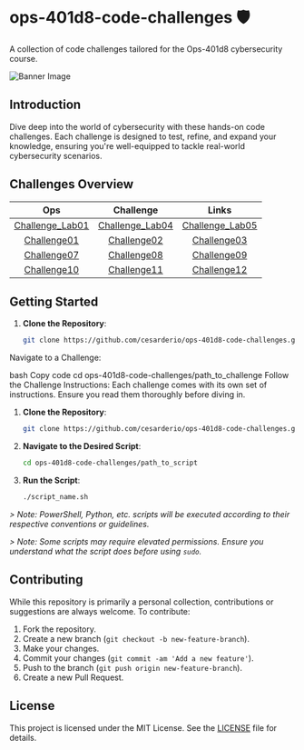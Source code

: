 # ops-401d8-code-challenges 🛡️

A collection of code challenges tailored for the Ops-401d8 cybersecurity course.

![Banner Image](path_to_a_cool_banner_image_if_you_have_one.jpg)

## Introduction

Dive deep into the world of cybersecurity with these hands-on code challenges. Each challenge is designed to test, refine, and expand your knowledge, ensuring you're well-equipped to tackle real-world cybersecurity scenarios.

## Challenges Overview

  | Ops | Challenge | Links |
  |:----------------------:|:-----------------------:|:----------------------:|
  | [Challenge_Lab01](./Challenge_Lab01/)  |  [Challenge_Lab04](./Challenge_Lab04/)  |  [Challenge_Lab05](./Challenge_Lab05/) |
  | [Challenge01](./Challenge01/)  |  [Challenge02](./Challenge02/)  |  [Challenge03](./Challenge03/) |
  | [Challenge07](./Challenge07/)  |  [Challenge08](./Challenge08/)  |  [Challenge09](./Challenge09/) |
  | [Challenge10](./Challenge10/)  |   [Challenge11](./Challenge11/)   |  [Challenge12](./Challenge12/) |

## Getting Started

1. **Clone the Repository**:

   ```bash
   git clone https://github.com/cesarderio/ops-401d8-code-challenges.git

Navigate to a Challenge:

bash
Copy code
cd ops-401d8-code-challenges/path_to_challenge
Follow the Challenge Instructions:
Each challenge comes with its own set of instructions. Ensure you read them thoroughly before diving in.

<!-- -------------------------------- -->

1. **Clone the Repository**:

   ```bash
   git clone https://github.com/cesarderio/ops-401d8-code-challenges.git
   ```

2. **Navigate to the Desired Script**:

   ```bash
   cd ops-401d8-code-challenges/path_to_script
   ```

3. **Run the Script**:

   ```bash
   ./script_name.sh
   ```

*> Note: PowerShell, Python, etc. scripts will be executed according to their respective conventions or guidelines.*

*> Note: Some scripts may require elevated permissions. Ensure you understand what the script does before using `sudo`.*

<!-- -------------------------------- -->

## Contributing

While this repository is primarily a personal collection, contributions or suggestions are always welcome. To contribute:

1. Fork the repository.
2. Create a new branch (`git checkout -b new-feature-branch`).
3. Make your changes.
4. Commit your changes (`git commit -am 'Add a new feature'`).
5. Push to the branch (`git push origin new-feature-branch`).
6. Create a new Pull Request.

## License

This project is licensed under the MIT License. See the [LICENSE](LICENSE) file for details.

